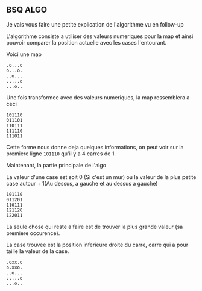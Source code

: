 ## BSQ ALGO

Je vais vous faire une petite explication de l'algorithme vu en follow-up

L'algorithme consiste a utiliser des valeurs numeriques pour la map et ainsi pouvoir comparer la position actuelle avec les cases l'entourant.

Voici une map

```
.o...o
o...o.
..o...
.....o
...o..
```

Une fois transformee avec des valeurs numeriques, la map ressemblera a ceci

```
101110
011101
110111
111110
111011
```
Cette forme nous donne deja quelques informations, on peut voir sur la premiere ligne `101110` qu'il y a 4 carres de 1.

Maintenant, la partie principale de l'algo

La valeur d'une case est soit 0 (Si c'est un mur) ou la valeur de la plus petite case autour + 1(Au dessus, a gauche et au dessus a gauche)

```
101110
011201
110111
121120
122011
```

La seule chose qui reste a faire est de trouver la plus grande valeur (sa premiere occurence).

La case trouvee est la position inferieure droite du carre, carre qui a pour taille la valeur de la case.

```
.oxx.o
o.xxo.
..o...
.....o
...o..
```
